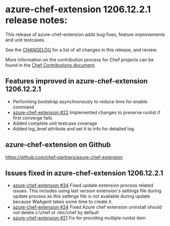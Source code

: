 <!---
This file is reset every time a new release is done. The contents of this file are for the currently unreleased version.

Example Note:

## Example Heading
Details about the thing that changed that needs to get included in the Release Notes in markdown.
-->

# azure-chef-extension 1206.12.2.1 release notes:
This release of azure-chef-extension adds bug fixes, feature improvements and unit testcases.

See the [CHANGELOG](https://github.com/chef-partners/azure-chef-extension/blob/master/CHANGELOG.md) for a list of all changes in this release, and review.

More information on the contribution process for Chef projects can be found in the [Chef Contributions document](https://docs.chef.io/community_contributions.html).

## Features improved in azure-chef-extension 1206.12.2.1

* Performing bootstrap asynchronously to reduce time for enable command
* [azure-chef-extension #22](https://github.com/chef-partners/azure-chef-extension/pull/22) Implemented changes to preserve runlist if first converge fails
* Added complete unit testcase coverage
* Added log_level attribute and set it to info for detailed log

## azure-chef-extension on Github
https://github.com/chef-partners/azure-chef-extension

## Issues fixed in azure-chef-extension 1206.12.2.1

* [azure-chef-extension #34](https://github.com/chef-partners/azure-chef-extension/pull/34) Fixed update extension process related issues. This includes using last version extension's settings file during update process as this settings file is not available during update because WaAgent takes some time to create it.
* [azure-chef-extension #24](https://github.com/chef-partners/azure-chef-extension/pull/24) Fixed Azure chef extension uninstall should not delete c:\chef or /etc/chef by default
* [azure-chef-extension #21](https://github.com/chef-partners/azure-chef-extension/pull/21) Fix for providing multiple runlist item